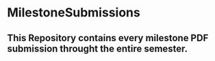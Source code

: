 # MilestoneSubmissions
## This Repository contains every milestone PDF submission throught the entire semester.
